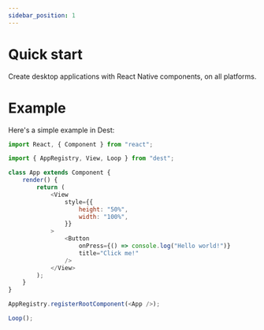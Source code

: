 ```yaml
---
sidebar_position: 1
---
```


# Quick start

Create desktop applications with React Native components, on all platforms.

# Example

Here's a simple example in Dest:

```javascript
import React, { Component } from "react";

import { AppRegistry, View, Loop } from "dest";

class App extends Component {
    render() {
        return (
            <View
                style={{
                    height: "50%",
                    width: "100%",
                }}
            >
                <Button
                    onPress={() => console.log("Hello world!")}
                    title="Click me!"
                />
            </View>
        );
    }
}

AppRegistry.registerRootComponent(<App />);

Loop();
```
